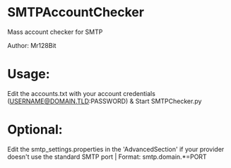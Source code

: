 # SMTPAccountChecker
Mass account checker for SMTP

Author: Mr128Bit

# Usage: 
Edit the accounts.txt with your account credentials (USERNAME@DOMAIN.TLD:PASSWORD) &
Start SMTPChecker.py

# Optional: 
Edit the smtp_settings.properties in the 'AdvancedSection' if your provider doesn't use the standard SMTP port
 | Format: smtp.domain.*=PORT
